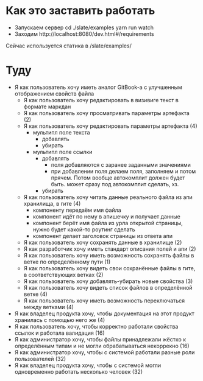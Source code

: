 # Как это заставить работать

- Запускаем сервер
cd ./slate/examples
yarn run watch
- Заходим
http://localhost:8080/dev.html#/requirements

Сейчас используется статика в /slate/examples/

# Туду

- Я как пользователь хочу иметь аналог GitBook-а с улучшенным отображением свойств файла
    + Я как пользователь хочу редактировать в визивиге текст в формате маркдан
    + Я как пользователь хочу просматривать параметры артефакта (2)
    - Я как пользователь хочу редактировать параметры артефакта (4)
        - мультипл поле текста
            - добавлять
            - убирать
        - мультипл поле ссылки
            + добавлять 
                + поля добавляются с заранее заданными значениями
                + при добавлении поля делаем поля, заполняем и потом прячем. Потом вообще автокомплит должен будет быть.
                  может сразу под автокомплит сделать, хз.
            - убирать
    - Я как пользователь хочу читать данные реального файла из апи хранилища, в гите (4)
        + компоненту передаём имя файла
        + компонент идёт по нему в апишечку и получает данные
        - компонент берёт имя файла из урла открытой страницы, нужно будет какой-то роутинг сделать
        - компонент делает заголовок страницы из ответа апи
    - Я как пользователь хочу сохранять данные в хранилище (2)
    - Я как разработчик хочу иметь стандарт описания полей и апи (2)
    - Я как пользователь хочу иметь возможность сохранять файлы в ветке по определённому пути (1)
    - Я как пользователь хочу видеть свои сохранённые файлы в гите, в соответствующих ветках (2)
    - Я как пользователь хочу добавлять-убирать новые свойства (3)
    - Я как пользователь хочу видеть список файлов в определённой ветке (4)
    - Я как пользователь хочу иметь возможность переключаться между ветками (4)
- Я как владелец продукта хочу, чтобы документация на этот продукт хранилась с помощью него же (4)
- Я как пользователь хочу, чтобы корректно работали свойства ссылок и работала валидация (16)
- Я как администратор хочу, чтобы файлы принадлежали жёстко к определённым типам и не могли обрабатываться некоррекно (16)
- Я как администратор хочу, чтобы с системой работали разные роли пользователей (32)
- Я как владелец продукта хочу, чтобы с системой могли одновременно работать несколько человек (32)
 
